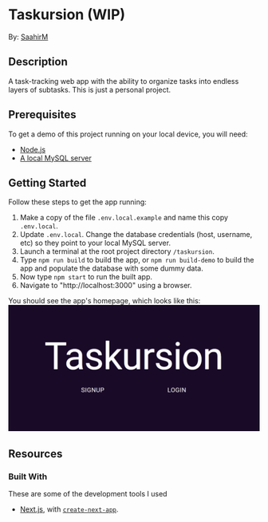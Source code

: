 # Taskursion (WIP)

By: [SaahirM](https://github.com/SaahirM)

## Description
A task-tracking web app with the ability to organize tasks into endless layers of subtasks. This is just a personal project.

## Prerequisites
To get a demo of this project running on your local device, you will need:
- [Node.js](https://nodejs.org/)
- [A local MySQL server](https://dev.mysql.com/doc/mysql-getting-started/en/)

## Getting Started

Follow these steps to get the app running:

1. Make a copy of the file `.env.local.example` and name this copy `.env.local`.
1. Update `.env.local`. Change the database credentials (host, username, etc) so they point to your local MySQL server.
1. Launch a terminal at the root project directory `/taskursion`.
1. Type `npm run build` to build the app, or `npm run build-demo` to build the app and populate the database with some dummy data.
1. Now type `npm start` to run the built app.
1. Navigate to "http://localhost:3000" using a browser.

You should see the app's homepage, which looks like this:
![The application's homepage, which has "Taskursion" at the center of the screen in large font, and two smaller "Signup" and "Login" buttons](src/docs/homepage.png)

## Resources

### Built With

These are some of the development tools I used
- [Next.js](https://nextjs.org/), with [`create-next-app`](https://github.com/vercel/next.js/tree/canary/packages/create-next-app).